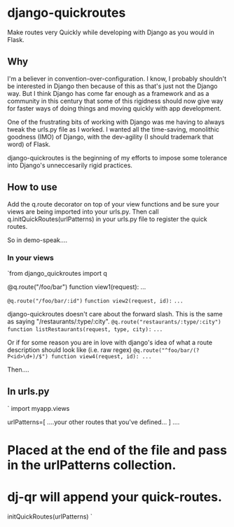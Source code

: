 # django-quickroutes
Make routes very Quickly while developing with Django as you would in Flask.

## Why
I'm a believer in convention-over-configuration. I know, I probably shouldn't be interested in Django then because of this as that's just not the Django way.
But I think Django has come far enough as a framework and as a community in this century that some of this rigidness should now give way for faster ways of doing things and moving quickly with app development.

One of the frustrating bits of working with Django was me having to always tweak the urls.py file as I worked. 
I wanted all the time-saving, monolithic goodness (IMO) of Django, with the dev-agility (I should trademark that word) of Flask.

django-quickroutes is the beginning of my efforts to impose some tolerance into Django's unneccesarily rigid practices.


## How to use
Add the q.route decorator on top of your view functions and be sure your views are being imported into your urls.py.
Then call q.initQuickRoutes(urlPatterns) in your urls.py file to register the quick routes. 

So in demo-speak....

### In your views
`from django_quickroutes import q

@q.route("/foo/bar")
function view1(request):
...

`@q.route("/foo/bar/:id")`
`function view2(request, id):`
`...`


django-quickroutes doesn't care about the forward slash. 
This is the same as saying "/restaurants/:type/:city".
`@q.route("restaurants/:type/:city")`
`function listRestaurants(request, type, city):`
`...`


Or if for some reason you are in love with django's idea of what a route description should look like (i.e. raw regex)
`
@q.route("^foo/bar/(?P<id>\d+)/$")
function view4(request, id):
...
`

Then....

## In urls.py
`
import myapp.views

urlPatterns=[
  ....your other routes that you've defined...
]
....

# Placed at the end of the file and pass in the urlPatterns collection. 
# dj-qr will append your quick-routes.
initQuickRoutes(urlPatterns)
`


